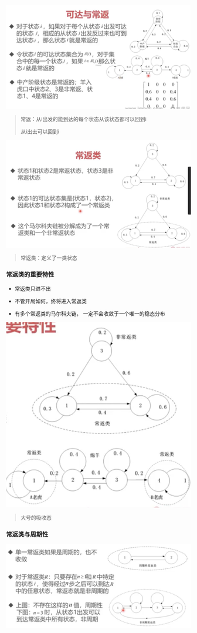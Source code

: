 ![image-20230407223609455](%E9%A9%AC%E5%B0%94%E5%8F%AF%E5%A4%AB%E9%93%BE%E4%B8%AD%E7%9A%84%E5%B8%B8%E8%BF%94%E7%B1%BB%E5%92%8C%E5%91%A8%E6%9C%9F%E6%80%A7.assets/image-20230407223609455.png)

> 常返：从i出发的能到达的每个状态从该状态都可以回到i
>
> 从i出去可以回到i

![image-20230407223920211](%E9%A9%AC%E5%B0%94%E5%8F%AF%E5%A4%AB%E9%93%BE%E4%B8%AD%E7%9A%84%E5%B8%B8%E8%BF%94%E7%B1%BB%E5%92%8C%E5%91%A8%E6%9C%9F%E6%80%A7.assets/image-20230407223920211.png)

> 常返类：定义了一类状态

### 常返类的重要特性

* 常返类只进不出

* 不管开局如何，终将进入常返类
* 有多个常返类的马尔科夫链， 一定不会收敛于一个唯一的稳态分布

![image-20230407224050974](%E9%A9%AC%E5%B0%94%E5%8F%AF%E5%A4%AB%E9%93%BE%E4%B8%AD%E7%9A%84%E5%B8%B8%E8%BF%94%E7%B1%BB%E5%92%8C%E5%91%A8%E6%9C%9F%E6%80%A7.assets/image-20230407224050974.png)

> 大号的吸收态

### 常返类与周期性

![image-20230407224236464](%E9%A9%AC%E5%B0%94%E5%8F%AF%E5%A4%AB%E9%93%BE%E4%B8%AD%E7%9A%84%E5%B8%B8%E8%BF%94%E7%B1%BB%E5%92%8C%E5%91%A8%E6%9C%9F%E6%80%A7.assets/image-20230407224236464.png)